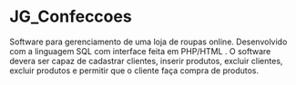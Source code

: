 # JG_Confeccoes
Software para gerenciamento de uma loja de roupas online.
Desenvolvido com a linguagem SQL com interface feita em PHP/HTML .
O software devera ser capaz de cadastrar clientes, inserir produtos, excluir clientes, excluir produtos e permitir que o cliente faça compra de produtos.
